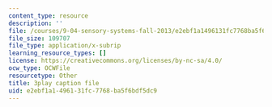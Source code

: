 ```yaml
---
content_type: resource
description: ''
file: /courses/9-04-sensory-systems-fall-2013/e2ebf1a1496131fc7768ba5f6bdf5dc9_PXJvQGDyESc.srt
file_size: 109707
file_type: application/x-subrip
learning_resource_types: []
license: https://creativecommons.org/licenses/by-nc-sa/4.0/
ocw_type: OCWFile
resourcetype: Other
title: 3play caption file
uid: e2ebf1a1-4961-31fc-7768-ba5f6bdf5dc9
---
```

